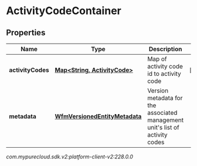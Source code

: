 # ActivityCodeContainer


## Properties

| Name | Type | Description | Notes |
| ------------ | ------------- | ------------- | ------------- |
| **activityCodes** | [**Map&lt;String, ActivityCode&gt;**](ActivityCode) | Map of activity code id to activity code |  [optional] |
| **metadata** | [**WfmVersionedEntityMetadata**](WfmVersionedEntityMetadata) | Version metadata for the associated management unit's list of activity codes |  |




_com.mypurecloud.sdk.v2:platform-client-v2:228.0.0_
